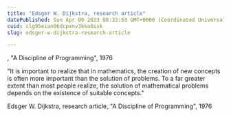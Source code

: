 ```yaml
---
title: "Edsger W. Dijkstra, research article"
datePublished: Sun Apr 09 2023 08:33:53 GMT+0000 (Coordinated Universal Time)
cuid: clg95eian06dcpxnv3kko0isk
slug: edsger-w-dijkstra-research-article

---
```


, "A Discipline of Programming", 1976

"It is important to realize that in mathematics, the creation of new concepts is often more important than the solution of problems. To a far greater extent than most people realize, the solution of mathematical problems depends on the existence of suitable concepts."

Edsger W. Dijkstra, research article, "A Discipline of Programming", 1976
